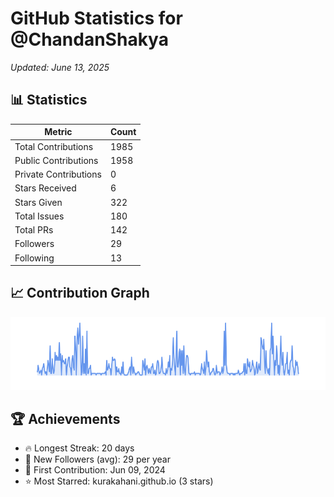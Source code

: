 # GitHub Statistics for @ChandanShakya
*Updated: June 13, 2025*

## 📊 Statistics
| Metric | Count |
|--------|--------|
| Total Contributions | 1985 |
| Public Contributions | 1958 |
| Private Contributions | 0 |
| Stars Received | 6 |
| Stars Given | 322 |
| Total Issues | 180 |
| Total PRs | 142 |
| Followers | 29 |
| Following | 13 |

## 📈 Contribution Graph

![Contribution Graph](./contribution_graph.png)

## 🏆 Achievements

- 🔥 Longest Streak: 20 days
- 👥 New Followers (avg): 29 per year
- 📅 First Contribution: Jun 09, 2024
- ⭐ Most Starred: kurakahani.github.io (3 stars)
